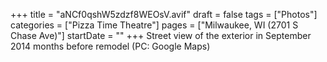 +++
title = "aNCf0qshW5zdzf8WEOsV.avif"
draft = false
tags = ["Photos"]
categories = ["Pizza Time Theatre"]
pages = ["Milwaukee, WI (2701 S Chase Ave)"]
startDate = ""
+++
Street view of the exterior in September 2014 months before remodel (PC: Google Maps)
